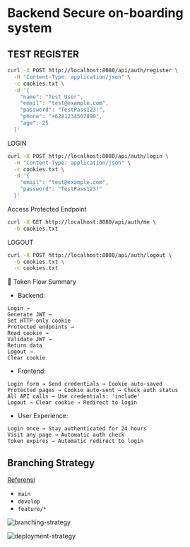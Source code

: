 # Backend Secure on-boarding system

## TEST REGISTER

```bash
curl -X POST http://localhost:8080/api/auth/register \
  -H "Content-Type: application/json" \
  -c cookies.txt \
  -d '{
    "name": "Test User",
    "email": "test@example.com",
    "password": "TestPass123!",
    "phone": "+6281234567890",
    "age": 25
  }'
```

LOGIN

```bash
curl -X POST http://localhost:8080/api/auth/login \
  -H "Content-Type: application/json" \
  -c cookies.txt \
  -d '{
    "email": "test@example.com",
    "password": "TestPass123!"
  }'
```

Access Protected Endpoint

```bash
curl -X GET http://localhost:8080/api/auth/me \
  -b cookies.txt
```

LOGOUT

```bash
curl -X POST http://localhost:8080/api/auth/logout \
  -b cookies.txt \
  -c cookies.txt
```

🔑 Token Flow Summary

- Backend:

```flow
Login → 
Generate JWT → 
Set HTTP-only cookie
Protected endpoints → 
Read cookie → 
Validate JWT → 
Return data
Logout → 
Clear cookie
```

- Frontend:

```flow
Login form → Send credentials → Cookie auto-saved
Protected pages → Cookie auto-sent → Check auth status
All API calls → Use credentials: 'include'
Logout → Clear cookie → Redirect to login
```

- User Experience:

```flow
Login once → Stay authenticated for 24 hours
Visit any page → Automatic auth check
Token expires → Automatic redirect to login
```

## Branching Strategy

[Referensi](https://github.com/discover-devops/Git_Commands/blob/main/Best%20Practices%20for%20Git%20Branching.md)

- `main`
- `develop`
- `feature/*`

![branching-strategy](./img/desain-repo-repo-strategy.png)

![deployment-strategy](./img/desain-deployment-k8s.png)
